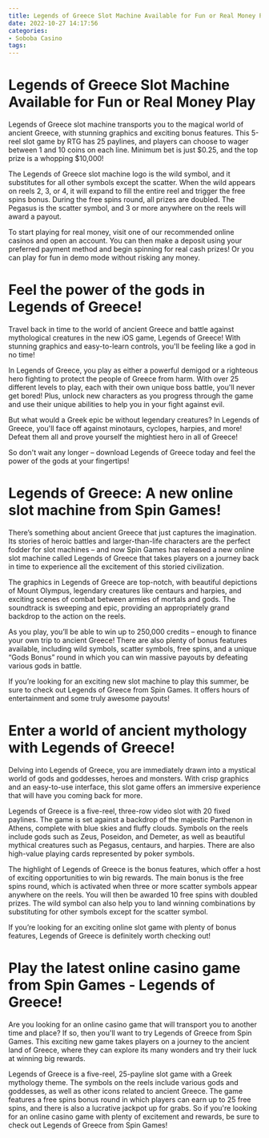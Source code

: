 ```yaml
---
title: Legends of Greece Slot Machine Available for Fun or Real Money Play
date: 2022-10-27 14:17:56
categories:
- Soboba Casino
tags:
---
```



#  Legends of Greece Slot Machine Available for Fun or Real Money Play

Legends of Greece slot machine transports you to the magical world of ancient Greece, with stunning graphics and exciting bonus features. This 5-reel slot game by RTG has 25 paylines, and players can choose to wager between 1 and 10 coins on each line. Minimum bet is just $0.25, and the top prize is a whopping $10,000!

The Legends of Greece slot machine logo is the wild symbol, and it substitutes for all other symbols except the scatter. When the wild appears on reels 2, 3, or 4, it will expand to fill the entire reel and trigger the free spins bonus. During the free spins round, all prizes are doubled. The Pegasus is the scatter symbol, and 3 or more anywhere on the reels will award a payout.

To start playing for real money, visit one of our recommended online casinos and open an account. You can then make a deposit using your preferred payment method and begin spinning for real cash prizes! Or you can play for fun in demo mode without risking any money.

#  Feel the power of the gods in Legends of Greece!

 Travel back in time to the world of ancient Greece and battle against mythological creatures in the new iOS game, Legends of Greece! With stunning graphics and easy-to-learn controls, you'll be feeling like a god in no time!

In Legends of Greece, you play as either a powerful demigod or a righteous hero fighting to protect the people of Greece from harm. With over 25 different levels to play, each with their own unique boss battle, you'll never get bored! Plus, unlock new characters as you progress through the game and use their unique abilities to help you in your fight against evil.

But what would a Greek epic be without legendary creatures? In Legends of Greece, you'll face off against minotaurs, cyclopes, harpies, and more! Defeat them all and prove yourself the mightiest hero in all of Greece!

So don't wait any longer – download Legends of Greece today and feel the power of the gods at your fingertips!

#  Legends of Greece: A new online slot machine from Spin Games!

There’s something about ancient Greece that just captures the imagination. Its stories of heroic battles and larger-than-life characters are the perfect fodder for slot machines – and now Spin Games has released a new online slot machine called Legends of Greece that takes players on a journey back in time to experience all the excitement of this storied civilization.

The graphics in Legends of Greece are top-notch, with beautiful depictions of Mount Olympus, legendary creatures like centaurs and harpies, and exciting scenes of combat between armies of mortals and gods. The soundtrack is sweeping and epic, providing an appropriately grand backdrop to the action on the reels.

As you play, you’ll be able to win up to 250,000 credits – enough to finance your own trip to ancient Greece! There are also plenty of bonus features available, including wild symbols, scatter symbols, free spins, and a unique “Gods Bonus” round in which you can win massive payouts by defeating various gods in battle.

If you’re looking for an exciting new slot machine to play this summer, be sure to check out Legends of Greece from Spin Games. It offers hours of entertainment and some truly awesome payouts!

#  Enter a world of ancient mythology with Legends of Greece!

Delving into Legends of Greece, you are immediately drawn into a mystical world of gods and goddesses, heroes and monsters. With crisp graphics and an easy-to-use interface, this slot game offers an immersive experience that will have you coming back for more.

Legends of Greece is a five-reel, three-row video slot with 20 fixed paylines. The game is set against a backdrop of the majestic Parthenon in Athens, complete with blue skies and fluffy clouds. Symbols on the reels include gods such as Zeus, Poseidon, and Demeter, as well as beautiful mythical creatures such as Pegasus, centaurs, and harpies. There are also high-value playing cards represented by poker symbols.

The highlight of Legends of Greece is the bonus features, which offer a host of exciting opportunities to win big rewards. The main bonus is the free spins round, which is activated when three or more scatter symbols appear anywhere on the reels. You will then be awarded 10 free spins with doubled prizes. The wild symbol can also help you to land winning combinations by substituting for other symbols except for the scatter symbol.

If you’re looking for an exciting online slot game with plenty of bonus features, Legends of Greece is definitely worth checking out!

#  Play the latest online casino game from Spin Games - Legends of Greece!

Are you looking for an online casino game that will transport you to another time and place? If so, then you'll want to try Legends of Greece from Spin Games. This exciting new game takes players on a journey to the ancient land of Greece, where they can explore its many wonders and try their luck at winning big rewards.

Legends of Greece is a five-reel, 25-payline slot game with a Greek mythology theme. The symbols on the reels include various gods and goddesses, as well as other icons related to ancient Greece. The game features a free spins bonus round in which players can earn up to 25 free spins, and there is also a lucrative jackpot up for grabs. So if you're looking for an online casino game with plenty of excitement and rewards, be sure to check out Legends of Greece from Spin Games!